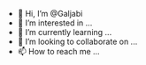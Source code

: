 - 👋 Hi, I’m @Galjabi
- 👀 I’m interested in ...
- 🌱 I’m currently learning ...
- 💞️ I’m looking to collaborate on ...
- 📫 How to reach me ...

<!---
Galjabi/Galjabi is a ✨ special ✨ repository because its `README.md` (this file) appears on your GitHub profile.
You can click the Preview link to take a look at your changes.
--->
